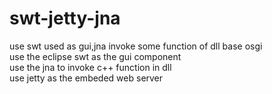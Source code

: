  
# swt-jetty-jna
  use swt used as gui,jna invoke some function of dll base osgi  
  use the eclipse swt as the gui component  
  use the jna to invoke c++ function in dll  
  use jetty as the embeded web server  
